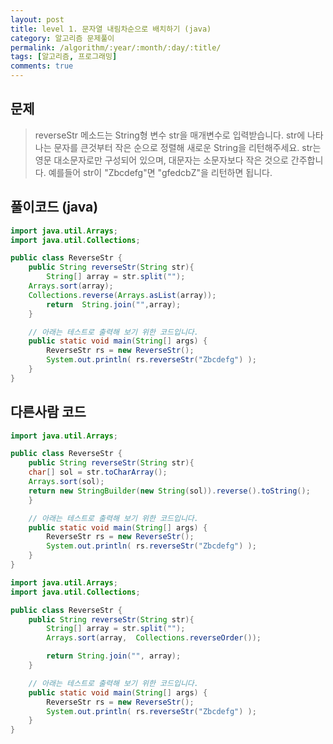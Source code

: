 ```yaml
---
layout: post
title: level 1. 문자열 내림차순으로 배치하기 (java)
category: 알고리즘 문제풀이
permalink: /algorithm/:year/:month/:day/:title/
tags: [알고리즘, 프로그래밍]
comments: true
---
```



## 문제
> reverseStr 메소드는 String형 변수 str을 매개변수로 입력받습니다.
str에 나타나는 문자를 큰것부터 작은 순으로 정렬해 새로운 String을 리턴해주세요.
str는 영문 대소문자로만 구성되어 있으며, 대문자는 소문자보다 작은 것으로 간주합니다.
예를들어 str이 "Zbcdefg"면 "gfedcbZ"을 리턴하면 됩니다.

## 풀이코드 (java)

```java
import java.util.Arrays;
import java.util.Collections;

public class ReverseStr {
	public String reverseStr(String str){
		String[] array = str.split("");
    Arrays.sort(array);
    Collections.reverse(Arrays.asList(array));
		return  String.join("",array);
	}

	// 아래는 테스트로 출력해 보기 위한 코드입니다.
	public static void main(String[] args) {
		ReverseStr rs = new ReverseStr();
		System.out.println( rs.reverseStr("Zbcdefg") );
	}
}
```

## 다른사람 코드

```java
import java.util.Arrays;

public class ReverseStr {
    public String reverseStr(String str){
    char[] sol = str.toCharArray();
    Arrays.sort(sol);
    return new StringBuilder(new String(sol)).reverse().toString();
    }

    // 아래는 테스트로 출력해 보기 위한 코드입니다.
    public static void main(String[] args) {
        ReverseStr rs = new ReverseStr();
        System.out.println( rs.reverseStr("Zbcdefg") );
    }
}
```

```java
import java.util.Arrays;
import java.util.Collections;

public class ReverseStr {
    public String reverseStr(String str){
        String[] array = str.split("");
        Arrays.sort(array,  Collections.reverseOrder());

        return String.join("", array);
    }

    // 아래는 테스트로 출력해 보기 위한 코드입니다.
    public static void main(String[] args) {
        ReverseStr rs = new ReverseStr();
        System.out.println( rs.reverseStr("Zbcdefg") );
    }
}
```
